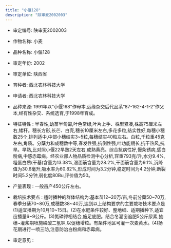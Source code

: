 ```yaml
---
title: "小偃128"
description: "陕审麦2002003"
---
```

* 审定编号:  陕审麦2002003

*  作物名称:  小麦

*  品种名称:  小偃128

*  审定年份:  2002

*  审定单位:  陕西省

* 育种者:  西北农林科技大学

*  申请者:  西北农林科技大学

*  品种来源:  1991年以“小偃168”作母本,远缘杂交后代品系“87-162-4-1-2”作父本,经有性杂交、系统选育,于1998年育成。

*  特征特性 : 
半春性,幼苗半匍匐,叶色常绿,叶片上手、株型紧凑,株高75厘米左右,矮秆。穗长方形,长芒、白壳,穗长10厘米左右,多花多粒,结实性好,每穗小穗数25个,排列适中,中部小穗结实3~5粒,每穗结实40粒左右。白粒,千粒重45克左右,角质。分蘖力和成穗数中等,春发性强,抗倒性强,叶功能期长,抗干热风,抗旱。早熟,比对照小偃22早熟2天左右,成熟黄亮。综合抗病性好,慢条锈病,感白粉病,中感赤霉病。经农业部人物品质检测中心分析,容重793克/升,水分9.4%,粗蛋白质(干基)含量为13.38%,湿面筋含量为28.2%,干面筋含量为9.1%,沉降值为30.6毫升,吸水率为60.82%,形成时间为3.2分钟,稳定时间为4.2分钟,断裂时间5.2分钟,弱化度80Bu,评价值为50。
 
*  产量表现 : 
一般亩产450公斤左右。

*  栽培技术要点 : 
适时播种的群体结构为:基本苗12~20万/亩,冬前分蘖50~70万,春季分蘖70~80万,成穗数38~40万,达到以上结构要求的主要栽培技术要点是(1)适宜播期为10月10~15日。(2)在水肥条件较好、整地细、适期播种下,适宜亩播量6~9公斤。(3)氮磷钾相结合,施足底肥。结合冬灌亩追肥5公斤尿素,抽穗~灌浆期喷施磷酸二氢钾,以促穗增粒。有条件地区可灌一次麦黄水。(4)扬花期进行一喷三防,注意防治白粉病和赤霉病。

*  审定意见 : 

